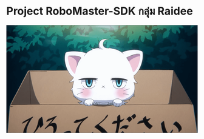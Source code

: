 # Project RoboMaster-SDK กลุ่ม Raidee

![Just cute cat right?](https://github.com/NUMNIMx/Robot/blob/main/docs/images/just_a_cat.png)